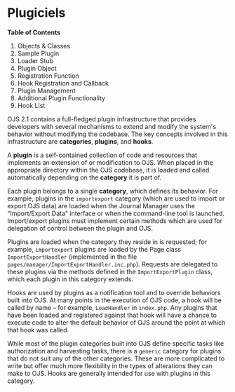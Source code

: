 # Plugiciels

**Table of Contents**

1. Objects & Classes
2. Sample Plugin
  1. Loader Stub
  2. Plugin Object
  3. Registration Function
  4. Hook Registration and Callback
  5. Plugin Management
3. Additional Plugin Functionality
4. Hook List

OJS 2.1 contains a full-fledged plugin infrastructure that provides developers with several mechanisms to extend and modify the system's behavior without modifying the codebase. The key concepts involved in this infrastructure are **categories**, **plugins**, and **hooks**.

A **plugin** is a self-contained collection of code and resources that implements an extension of or modification to OJS. When placed in the appropriate directory within the OJS codebase, it is loaded and called automatically depending on the **category** it is part of.

Each plugin belongs to a single **category**, which defines its behavior. For example, plugins in the `importexport` category (which are used to import or export OJS data) are loaded when the Journal Manager uses the “Import/Export Data" interface or when the command-line tool is launched. Import/export plugins must implement certain methods which are used for delegation of control between the plugin and OJS.

Plugins are loaded when the category they reside in is requested; for example, `importexport` plugins are loaded by the Page class `ImportExportHandler` (implemented in the file `pages/manager/ImportExportHandler.inc.php`). Requests are delegated to these plugins via the methods defined in the `ImportExportPlugin` class, which each plugin in this category extends.

Hooks are used by plugins as a notification tool and to override behaviors built into OJS. At many points in the execution of OJS code, a hook will be called by name – for example, `LoadHandler` in `index.php`. Any plugins that have been loaded and registered against that hook will have a chance to execute code to alter the default behavior of OJS around the point at which that hook was called.

While most of the plugin categories built into OJS define specific tasks like authorization and harvesting tasks, there is a `generic` category for plugins that do not suit any of the other categories. These are more complicated to write but offer much more flexibility in the types of alterations they can make to OJS. Hooks are generally intended for use with plugins in this category.

